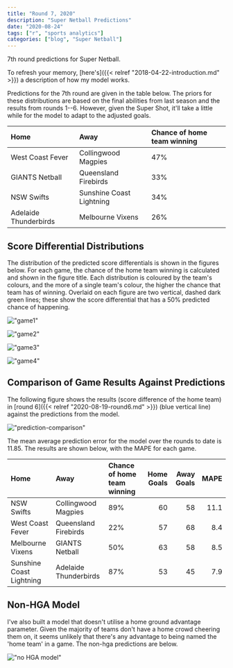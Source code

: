 ```yaml
---
title: "Round 7, 2020"
description: "Super Netball Predictions"
date: "2020-08-24"
tags: ["r", "sports analytics"]
categories: ["blog", "Super Netball"]
---
```


<!-- Time-stamp: <2019-04-27 13:42:06 (slane)> -->





7th round predictions for Super Netball.

To refresh your memory, [here's]({{< relref "2018-04-22-introduction.md" >}}) a description of how my model works.

Predictions for the 7th round are given in the table below. The priors for these distributions are based on the final abilities from last season and the results from rounds 1--6. However, given the Super Shot, it'll take a little while for the model to adapt to the adjusted goals.


|Home                  |Away                     |Chance of home team winning |
|:---------------------|:------------------------|:---------------------------|
|West Coast Fever      |Collingwood Magpies      |47%                         |
|GIANTS Netball        |Queensland Firebirds     |33%                         |
|NSW Swifts            |Sunshine Coast Lightning |34%                         |
|Adelaide Thunderbirds |Melbourne Vixens         |26%                         |

## Score Differential Distributions

The distribution of the predicted score differentials is shown in the figures below. For each game, the chance of the home team winning is calculated and shown in the figure title. Each distribution is coloured by the team's colours, and the more of a single team's colour, the higher the chance that team has of winning. Overlaid on each figure are two vertical, dashed dark green lines; these show the score differential that has a 50% predicted chance of happening.

!["game1"](/sn-assets/2020/round7/game-1.png)

!["game2"](/sn-assets/2020/round7/game-2.png)

!["game3"](/sn-assets/2020/round7/game-3.png)

!["game4"](/sn-assets/2020/round7/game-4.png)

## Comparison of Game Results Against Predictions

The following figure shows the results (score difference of the home team) in [round 6]({{< relref "2020-08-19-round6.md" >}}) (blue vertical line) against the predictions from the model.

!["prediction-comparison"](/sn-assets/2020/round7/plot-grid-comparison.png)

The mean average prediction error for the model over the rounds to date is 11.85. The results are shown below, with the MAPE for each game.


|Home                     |Away                  |Chance of home team winning | Home Goals| Away Goals| MAPE|
|:------------------------|:---------------------|:---------------------------|----------:|----------:|----:|
|NSW Swifts               |Collingwood Magpies   |89%                         |         60|         58| 11.1|
|West Coast Fever         |Queensland Firebirds  |22%                         |         57|         68|  8.4|
|Melbourne Vixens         |GIANTS Netball        |50%                         |         63|         58|  8.5|
|Sunshine Coast Lightning |Adelaide Thunderbirds |87%                         |         53|         45|  7.9|

## Non-HGA Model

I've also built a model that doesn't utilise a home ground advantage parameter. Given the majority of teams don't have a home crowd cheering them on, it seems unlikely that there's any advantage to being named the 'home team' in a game. The non-hga predictions are below.

!["no HGA model"](/sn-assets/2020/round7/plot-grid-no-hga.png)
